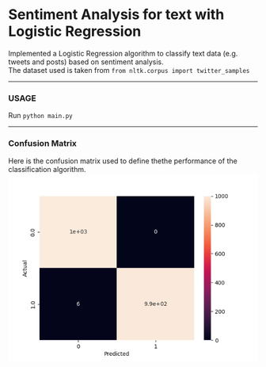 # Sentiment Analysis for text with Logistic Regression

Implemented a Logistic Regression algorithm to classify text data (e.g. tweets and posts) based on sentiment analysis. <br>
The dataset used is taken from ```from nltk.corpus import twitter_samples```

<hr>

### USAGE
Run ```python main.py``` 

<hr>

### Confusion Matrix
Here is the confusion matrix used to define thethe performance of the classification algorithm.
![Confusion Matrix](./confusion_matrix.png)
